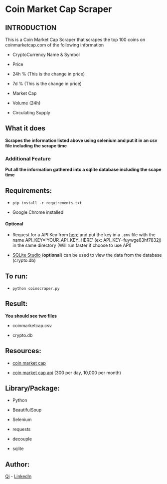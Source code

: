# Coin Market Cap Scraper

## INTRODUCTION
This is a Coin Market Cap Scraper that scrapes the top 100 coins on coinmarketcap.com of the following information

* CryptoCurrency Name & Symbol

* Price

* 24h % (This is the change in price)

* 7d % (This is the change in price)

* Market Cap

* Volume (24h)

* Circulating Supply


## What it does

**Scrapes the information listed above using selenium and put it in an csv file including the scrape time**

### Additional Feature

**Put all the information gathered into a sqlite database including the scape time**


## Requirements:

* ```pip install -r requirements.txt```

* Google Chrome installed


#### Optional
* Request for a API Key from [here](https://coinmarketcap.com/api/) and put the key in a `.env` file with the name API_KEY='YOUR_API_KEY_HERE' (ex: API_KEY=fuywge83hf7832j) in the same directory (Will run faster if choose to use API)

* [SQLite Studio](https://sqlitestudio.pl/) (**optional**) can be used to view the data from the database (crypto.db)


## To run:

* ```python coinscraper.py```

## Result:

**You should see two files**

* coinmarketcap.csv 

* crypto.db 


## Resources:

* [coin market cap](https://coinmarketcap.com/) 

* [coin market cap api](https://coinmarketcap.com/api/) (300 per day, 10,000 per month)


## Library/Package:

* Python

* BeautifulSoup

* Selenium

* requests

* decouple

* sqlite


## Author:

[Qi](https://github.com/swordwielder/discordStockBot/graphs/contributors) - [LinkedIn](https://www.linkedin.com/in/qifchen/)

